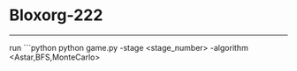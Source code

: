 # Bloxorg-222
------------------------------
run ```python
python game.py -stage <stage_number> -algorithm <Astar,BFS,MonteCarlo>
``` to run program

